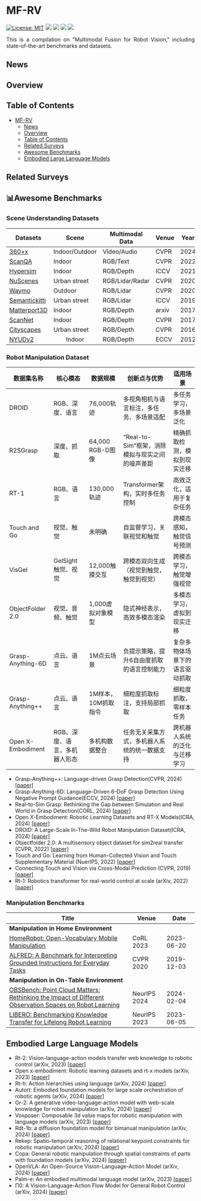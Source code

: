 # MF-RV
[![License: MIT](https://img.shields.io/badge/License-MIT-green.svg)](https://opensource.org/licenses/MIT)
![](https://img.shields.io/github/last-commit/Xiaofeng-Han-Res/MF-RV?color=green) 
[![](https://img.shields.io/badge/PRs-Welcome-%23FF4500)](https://github.com/Xiaofeng-Han-Res/MF-RV)
![](https://img.shields.io/github/stars/Xiaofeng-Han-Res/MF-RV?color=yellow)
![](https://img.shields.io/github/forks/Xiaofeng-Han-Res/MF-RV?color=lightblue) 

<div style="text-align: justify">

This is a compilation on "Multimodal Fusion for Robot Vision," including state-of-the-art benchmarks and datasets.  

</div>

## News

## Overview

## Table of Contents
- [MF-RV](#MF-RV)
  - [News](#news)
  - [Overview](#overview)
  - [Table of Contents](#table-of-contents)
  - [Related Surveys](#related-surveys)
  - [Awesome Benchmarks](#awesome-benchmarks)
  - [Embodied Large Language Models](#embodied-large-language-models)

## Related Surveys

## :bar_chart:Awesome Benchmarks

### Scene Understanding Datasets
<table>
  <thead>
    <tr>
      <th>Datasets</th>
      <th>Scene</th>
      <th>Multimodal Data</th>
      <th>Venue</th>
      <th>Year</th>
    </tr>
  </thead>
  <tbody>
    <tr>
      <td><a href="https://openaccess.thecvf.com/content/CVPR2024/papers/Chen_360x_A_Panoptic_Multi-modal_Scene_Understanding_Dataset_CVPR_2024_paper.pdf">360+x</a></td>
      <td>Indoor/Outdoor</td>
      <td>Video/Audio</td>
      <td>CVPR</td>
      <td>2024</td>
    </tr>
     <tr>
      <td><a href="https://openaccess.thecvf.com/content/CVPR2022/papers/Azuma_ScanQA_3D_Question_Answering_for_Spatial_Scene_Understanding_CVPR_2022_paper.pdf">ScanQA</a></td>
      <td>Indoor</td>
      <td>RGB/Text</td>
      <td>CVPR</td>
      <td>2022</td>
    </tr>
    <tr>
      <td><a href="https://openaccess.thecvf.com/content/ICCV2021/papers/Roberts_Hypersim_A_Photorealistic_Synthetic_Dataset_for_Holistic_Indoor_Scene_Understanding_ICCV_2021_paper.pdf">Hypersim</a></td>
      <td>Indoor</td>
      <td>RGB/Depth</td>
      <td>ICCV</td>
      <td>2021</td>
    </tr>
    <tr>
      <td><a href="https://openaccess.thecvf.com/content_CVPR_2020/papers/Caesar_nuScenes_A_Multimodal_Dataset_for_Autonomous_Driving_CVPR_2020_paper.pdf">NuScenes</a></td>
      <td>Urban street</td>
      <td>RGB/Lidar/Radar</td>
      <td>CVPR</td>
      <td>2020</td>
    </tr>
    <tr>
      <td><a href="https://openaccess.thecvf.com/content_CVPR_2020/papers/Sun_Scalability_in_Perception_for_Autonomous_Driving_Waymo_Open_Dataset_CVPR_2020_paper.pdf">Waymo</a></td>
      <td>Outdoor</td>
      <td>RGB/Lidar</td>
      <td>CVPR</td>
      <td>2020</td>
    </tr>
    <tr>
      <td><a href="https://openaccess.thecvf.com/content_ICCV_2019/papers/Behley_SemanticKITTI_A_Dataset_for_Semantic_Scene_Understanding_of_LiDAR_Sequences_ICCV_2019_paper.pdf">Semantickitti</a></td>
      <td>Urban street</td>
      <td>RGB/Lidar</td>
      <td>ICCV</td>
      <td>2019</td>
    </tr>
    <tr>
      <td><a href="https://arxiv.org/pdf/1709.06158">Matterport3D</a></td>
      <td>Indoor</td>
      <td>RGB/Depth</td>
      <td>arxiv</td>
      <td>2017</td>
    </tr>
    <tr>
      <td><a href="https://openaccess.thecvf.com/content_cvpr_2017/papers/Dai_ScanNet_Richly-Annotated_3D_CVPR_2017_paper.pdf">ScanNet</a></td>
      <td>Indoor</td>
      <td>RGB/Depth</td>
      <td>CVPR</td>
      <td>2017</td>
    </tr>
    <tr>
      <td><a href="https://openaccess.thecvf.com/content_cvpr_2016/papers/Cordts_The_Cityscapes_Dataset_CVPR_2016_paper.pdf">Cityscapes</a></td>
      <td>Urban street</td>
      <td>RGB/Depth</td>
      <td>CVPR</td>
      <td>2016</td>
    </tr>
    <tr>
      <td><a href="https://www.microsoft.com/en-us/research/wp-content/uploads/2016/11/shkf_eccv2012.pdf">NYUDv2</a></td>
      <td style="text-align: center;">Indoor</td>
      <td>RGB/Depth</td>
      <td>ECCV</td>
      <td>2012</td>
    </tr>
  </tbody>
</table>

### Robot Manipulation Dataset
| 数据集名称             | 核心模态              | 数据规模              | 创新点与优势                                   | 适用场景                             |
|-----------------------|--------------------|-------------------|------------------------------------------|----------------------------------|
| DROID                | RGB、深度、语言       | 76,000轨迹         | 多视角相机与语言标注，多任务、多场景适配          | 多任务学习，多场景泛化                     |
| R2SGrasp             | 深度、抓取           | 64,000 RGB-D图像  | “Real-to-Sim”框架，消除模拟与现实之间的噪声差距   | 精确抓取检测，模拟到现实迁移                 |
| RT-1                 | RGB、语言           | 130,000轨迹        | Transformer架构，实时多任务控制                 | 高效泛化，适用于复杂任务                   |
| Touch and Go         | 视觉、触觉           | 未明确             | 自监督学习，关联视觉和触觉                     | 跨模态感知，触觉信号预测                    |
| VisGel               | GelSight触觉、视觉   | 12,000触摸交互      | 跨模态双向生成（视觉到触觉，触觉到视觉）           | 跨模态学习，触觉增强视觉                    |
| ObjectFolder 2.0     | 视觉、音频、触觉       | 1,000虚拟对象模型    | 隐式神经表示，高效多模态渲染                   | 多模态学习，虚拟到现实迁移                   |
| Grasp-Anything-6D    | 点云、语言           | 1M点云场景          | 负提示策略，提升6自由度抓取的语言控制能力         | 复杂多物体场景下的语言驱动抓取               |
| Grasp-Anything++     | 点云、语言           | 1M样本，10M抓取指令 | 细粒度抓取标注，支持局部抓取                   | 细粒度抓取，零样本任务                     |
| Open X-Embodiment    | RGB、深度、语言，多机器人形态 | 多机构数据整合        | 任务无关采集方式，多机器人系统的统一数据支持       | 跨机器人系统的泛化与迁移学习                |
* Grasp-Anything++: Language-driven Grasp Detection(CVPR, 2024) [[paper]](https://arxiv.org/abs/2406.09489)
* Grasp-Anything-6D: Language-Driven 6-DoF Grasp Detection Using Negative Prompt Guidance(ECCV, 2024) [[paper]](https://arxiv.org/abs/2407.13842)
* Real-to-Sim Grasp: Rethinking the Gap between Simulation and Real World in Grasp Detection(CORL, 2024) [[paper]](https://arxiv.org/abs/2410.06521)
* Open X-Embodiment: Robotic Learning Datasets and RT-X Models(ICRA, 2024) [[paper]](https://arxiv.org/abs/2310.08864)
* DROID: A Large-Scale In-The-Wild Robot Manipulation Dataset(ICRA, 2024) [[paper]](https://arxiv.org/abs/2403.12945)
* Objectfolder 2.0: A multisensory object dataset for sim2real transfer (CVPR, 2022) [[paper]](https://openaccess.thecvf.com/content/CVPR2022/papers/Gao_ObjectFolder_2.0_A_Multisensory_Object_Dataset_for_Sim2Real_Transfer_CVPR_2022_paper.pdf)
* Touch and Go: Learning from Human-Collected Vision and Touch Supplementary Material (NuerIPS, 2022) [[paper]](https://arxiv.org/pdf/2211.12498)
* Connecting Touch and Vision via Cross-Modal Prediction (CVPR, 2019) [[paper]](https://openaccess.thecvf.com/content_CVPR_2019/papers/Li_Connecting_Touch_and_Vision_via_Cross-Modal_Prediction_CVPR_2019_paper.pdf)
* Rt-1: Robotics transformer for real-world control at scale (arXiv, 2022) [[paper]](https://arxiv.org/pdf/2212.06817)
  
### Manipulation Benchmarks
  | **Title** | **Venue** | **Date** |
|----------------------------|-------------------|------------|
| **Manipulation in Home Environment** | | |
| [HomeRobot: Open-Vocabulary Mobile Manipulation](https://arxiv.org/abs/2306.11565) | CoRL 2023 | 2023-06-20 |
| [ALFRED: A Benchmark for Interpreting Grounded Instructions for Everyday Tasks](https://arxiv.org/abs/1912.01734) | CVPR 2020 | 2019-12-03 |
| **Manipulation in On-Table Environment** | | |
| [OBSBench: Point Cloud Matters: Rethinking the Impact of Different Observation Spaces on Robot Learning](https://arxiv.org/abs/2402.02500) | NeurIPS 2024 | 2024-02-04 |
| [LIBERO: Benchmarking Knowledge Transfer for Lifelong Robot Learning](https://arxiv.org/abs/2306.03310) | NeurIPS 2023 | 2023-06-05 |


## Embodied Large Language Models

* Rt-2: Vision-language-action models transfer web knowledge to robotic control (arXiv, 2023) [[paper]](https://arxiv.org/pdf/2307.15818)
* Open x-embodiment: Robotic learning datasets and rt-x models (arXiv, 2023) [[paper]](https://arxiv.org/pdf/2310.08864)
* Rt-h: Action hierarchies using language (arXiv, 2024) [[paper]](https://arxiv.org/pdf/2403.01823)
* Autort: Embodied foundation models for large scale orchestration of robotic agents (arXiv, 2024) [[paper]](https://arxiv.org/pdf/2401.12963)
* Gr-2: A generative video-language-action model with web-scale knowledge for robot manipulation (arXiv, 2024) [[paper]](https://arxiv.org/pdf/2410.06158)
* Voxposer: Composable 3d value maps for robotic manipulation with language models (arXiv, 2023) [[paper]](https://arxiv.org/pdf/2307.05973)
* Rdt-1b: a diffusion foundation model for bimanual manipulation (arXiv, 2024) [[paper]](https://arxiv.org/pdf/2410.07864)
* Rekep: Spatio-temporal reasoning of relational keypoint constraints for robotic manipulation (arXiv, 2024) [[paper]](https://arxiv.org/pdf/2409.01652)
* Copa: General robotic manipulation through spatial constraints of parts with foundation models (arXiv, 2024) [[paper]](https://arxiv.org/pdf/2403.08248)
* OpenVLA: An Open-Source Vision-Language-Action Model (arXiv, 2024) [[paper]](https://arxiv.org/pdf/2406.09246)
* Palm-e: An embodied multimodal language model (arXiv, 2023) [[paper]](https://arxiv.org/pdf/2303.03378)
* Π0: A Vision-Language-Action Flow Model for General Robot Control (arXiv, 2024) [[paper]](https://arxiv.org/pdf/2410.24164?)
